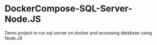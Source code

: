# DockerCompose-SQL-Server-Node.JS
Demo project to run sql server on docker and accessing database using Node.JS
